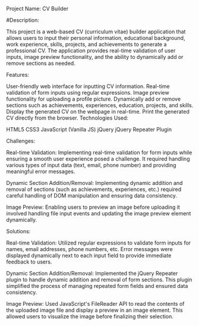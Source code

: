 Project Name: CV Builder

#Description:

This project is a web-based CV (curriculum vitae) builder application that allows users to input their personal information, educational background, work experience, skills, projects, and achievements to generate a professional CV. The application provides real-time validation of user inputs, image preview functionality, and the ability to dynamically add or remove sections as needed.

Features:

User-friendly web interface for inputting CV information.
Real-time validation of form inputs using regular expressions.
Image preview functionality for uploading a profile picture.
Dynamically add or remove sections such as achievements, experiences, education, projects, and skills.
Display the generated CV on the webpage in real-time.
Print the generated CV directly from the browser.
Technologies Used:

HTML5
CSS3
JavaScript (Vanilla JS)
jQuery
jQuery Repeater Plugin


Challenges:

Real-time Validation: Implementing real-time validation for form inputs while ensuring a smooth user experience posed a challenge. It required handling various types of input data (text, email, phone number) and providing meaningful error messages.

Dynamic Section Addition/Removal: Implementing dynamic addition and removal of sections (such as achievements, experiences, etc.) required careful handling of DOM manipulation and ensuring data consistency.

Image Preview: Enabling users to preview an image before uploading it involved handling file input events and updating the image preview element dynamically.

Solutions:

Real-time Validation: Utilized regular expressions to validate form inputs for names, email addresses, phone numbers, etc. Error messages were displayed dynamically next to each input field to provide immediate feedback to users.

Dynamic Section Addition/Removal: Implemented the jQuery Repeater plugin to handle dynamic addition and removal of form sections. This plugin simplified the process of managing repeated form fields and ensured data consistency.

Image Preview: Used JavaScript's FileReader API to read the contents of the uploaded image file and display a preview in an image element. This allowed users to visualize the image before finalizing their selection.




